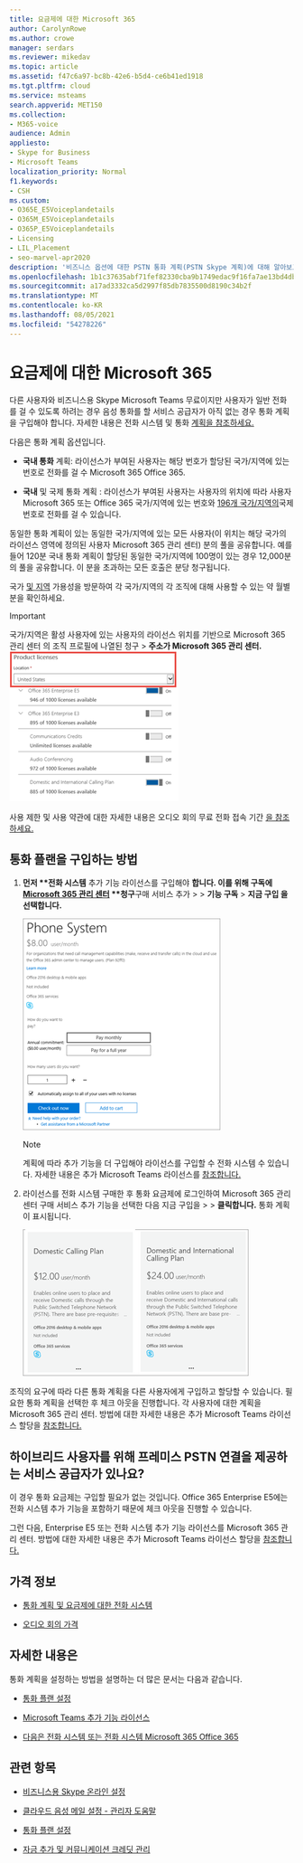 ```yaml
---
title: 요금제에 대한 Microsoft 365
author: CarolynRowe
ms.author: crowe
manager: serdars
ms.reviewer: mikedav
ms.topic: article
ms.assetid: f47c6a97-bc8b-42e6-b5d4-ce6b41ed1918
ms.tgt.pltfrm: cloud
ms.service: msteams
search.appverid: MET150
ms.collection:
- M365-voice
audience: Admin
appliesto:
- Skype for Business
- Microsoft Teams
localization_priority: Normal
f1.keywords:
- CSH
ms.custom:
- O365E_E5Voiceplandetails
- O365M_E5Voiceplandetails
- O365P_E5Voiceplandetails
- Licensing
- LIL_Placement
- seo-marvel-apr2020
description: '비즈니스 옵션에 대한 PSTN 통화 계획(PSTN Skype 계획)에 대해 알아보고 조직에 대한 라이선스를 얻을 수 있는 방법에 대해 자세히 알아보습니다. '
ms.openlocfilehash: 1b1c37635abf71fef82330cba9b1749edac9f16fa7ae13bd4dbeb2274166deb2
ms.sourcegitcommit: a17ad3332ca5d2997f85db7835500d8190c34b2f
ms.translationtype: MT
ms.contentlocale: ko-KR
ms.lasthandoff: 08/05/2021
ms.locfileid: "54278226"
---
```

# <a name="calling-plans-for-microsoft-365"></a>요금제에 대한 Microsoft 365

다른 사용자와 비즈니스용 Skype Microsoft Teams 무료이지만 사용자가 일반 전화를 걸 수 있도록 하려는 경우 음성 통화를 할 서비스 공급자가 아직 없는 경우 통화 계획을 구입해야 합니다. 자세한 내용은 전화 시스템 및 통화 [계획을 참조하세요.](calling-plan-landing-page.md)
  
다음은 통화 계획 옵션입니다.
  
- **국내 통화** 계획: 라이선스가 부여된 사용자는 해당 번호가 할당된 국가/지역에 있는 번호로 전화를 걸 수 Microsoft 365 Office 365.
    
- **국내** 및 국제 통화 계획 : 라이선스가 부여된 사용자는 사용자의 위치에 따라 사용자 Microsoft 365 또는 Office 365 국가/지역에 있는 번호와 [196개 국가/지역의](country-and-region-availability-for-audio-conferencing-and-calling-plans/users-can-make-outbound-calls-to-these-countries-and-regions.md)국제 번호로 전화를 걸 수 있습니다.

동일한 통화 계획이 있는 동일한 국가/지역에 있는 모든 사용자(이 위치는 해당 국가의 라이선스 영역에 정의된 사용자 Microsoft 365 관리 센터) 분의 풀을 공유합니다. 예를 들어 120분 국내 통화 계획이 할당된 동일한 국가/지역에 100명이 있는 경우 12,000분의 풀을 공유합니다. 이 분을 초과하는 모든 호출은 분당 청구됩니다.
    
국가 [및 지역](country-and-region-availability-for-audio-conferencing-and-calling-plans/country-and-region-availability-for-audio-conferencing-and-calling-plans.md) 가용성을 방문하여 각 국가/지역의 각 조직에 대해 사용할 수 있는 약 월별 분을 확인하세요.
  
> [!IMPORTANT]
> 국가/지역은 활성 사용자에 있는 사용자의 라이선스 위치를 기반으로 Microsoft 365 관리 센터 의 조직 프로필에 나열된 청구  >   **주소가 Microsoft 365 관리 센터.**     
![사용자의 라이선스 위치 스크린샷](media/cc1e16d1-8a5e-43e0-99a3-dc991efdfbab.png)
  
사용 제한 및 사용 약관에 대한 자세한 내용은 오디오 회의 무료 전화 접속 기간 [을 참조하세요.](complimentary-dial-out-period.md)
  
## <a name="how-to-buy-a-calling-plan"></a>통화 플랜을 구입하는 방법

1. <strong>먼저 **전화 시스템</strong> 추가 기능 라이선스를 구입해야 <strong>합니다. 이를 위해 구독에 [Microsoft 365 관리 센터](https://portal.office.com/adminportal/home?add=sub&amp;adminportal=1#/catalog) **청구</strong>구매 서비스 추가  >    >  **기능 구독**  >  **지금 구입 을 선택합니다.**
    
    ![음성 통화 요금제 구입 옵션을 보여주는 스크린샷.](media/5893fca0-292c-4cdf-9b43-c507a8b44b74.png)
  
    > [!NOTE]
    > 계획에 따라 추가 기능을 더 구입해야 라이선스를 구입할 수 전화 시스템 수 있습니다. 자세한 내용은 추가 Microsoft Teams 라이선스를 [참조합니다.](./teams-add-on-licensing/microsoft-teams-add-on-licensing.md)
  
2. 라이선스를 전화 시스템 구매한 후 통화 요금제에 로그인하여 Microsoft 365 관리 센터 구매 서비스 추가 기능을 선택한 다음 지금 구입을  >    >   **클릭합니다.** 통화 계획이 표시됩니다.
    
    ![음성 통화 계획 옵션을 보여주는 스크린샷입니다.](media/ab2d6dce-56eb-4bbc-ac1a-430b0c065d18.png)
  
조직의 요구에 따라 다른 통화 계획을 다른 사용자에게 구입하고 할당할 수 있습니다. 필요한 통화 계획을 선택한 후 체크 아웃을 진행합니다. 각 사용자에 대한 계획을 Microsoft 365 관리 센터. 방법에 대한 자세한 내용은 추가 Microsoft Teams 라이선스 할당을 [참조합니다.](./teams-add-on-licensing/microsoft-teams-add-on-licensing.md)
  
## <a name="do-you-have-a-service-provider-that-provides-on-premises-pstn-connectivity-for-hybrid-users"></a>하이브리드 사용자를 위해 프레미스 PSTN 연결을 제공하는 서비스 공급자가 있나요?

이 경우 통화 요금제는 구입할 필요가 없는 것입니다. Office 365 Enterprise E5에는  전화 시스템 추가 기능을 포함하기 때문에 체크 아웃을 진행할 수 있습니다.
  
그런 다음, Enterprise E5  또는 전화 시스템 추가 기능 라이선스를 Microsoft 365 관리 센터. 방법에 대한 자세한 내용은 추가 Microsoft Teams 라이선스 할당을 [참조합니다.](./teams-add-on-licensing/microsoft-teams-add-on-licensing.md)
  
## <a name="pricing-information"></a>가격 정보

- [통화 계획 및 요금제에 대한 전화 시스템](https://www.microsoft.com/microsoft-365/microsoft-teams/voice-calling)
    
- [오디오 회의 가격](https://www.microsoft.com/microsoft-365/microsoft-teams/online-meetings)
    
## <a name="for-more-information"></a>자세한 내용은

통화 계획을 설정하는 방법을 설명하는 더 많은 문서는 다음과 같습니다.
  
- [통화 플랜 설정](set-up-calling-plans.md)
    
- [Microsoft Teams 추가 기능 라이선스](./teams-add-on-licensing/microsoft-teams-add-on-licensing.md)
    
- [다음은 전화 시스템 또는 전화 시스템 Microsoft 365 Office 365](./here-s-what-you-get-with-phone-system.md)
    
   
## <a name="related-topics"></a>관련 항목

- [비즈니스용 Skype 온라인 설정](/SkypeForBusiness/set-up-skype-for-business-online/set-up-skype-for-business-online)
    
- [클라우드 음성 메일 설정 - 관리자 도움말](set-up-phone-system-voicemail.md)
    
- [통화 플랜 설정](set-up-calling-plans.md)
    
- [자금 추가 및 커뮤니케이션 크레딧 관리](add-funds-and-manage-communications-credits.md)
